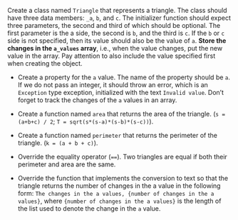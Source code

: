 Create a class named `Triangle` that represents a triangle. The class should have three data members: `_a`, `b`, and `c`. The initializer function should expect three parameters, the second and third of which should be optional. The first parameter is the a side, the second is `b`, and the third is `c`. If the `b` or `c` side is not specified, then its value should also be the value of `a`. **Store the changes in the `a_values` array**, i.e., when the value changes, put the new value in the array. Pay attention to also include the value specified first when creating the object.

- Create a property for the `a` value. The name of the property should be `a`. If we do not pass an integer, it should throw an error, which is an `Exception` type exception, initialized with the text `Invalid value`. Don’t forget to track the changes of the `a` values in an array.

- Create a function named `area` that returns the area of the triangle. (`s = (a+b+c) / 2`; `T = sqrt(s*(s-a)*(s-b)*(s-c))`).

- Create a function named `perimeter` that returns the perimeter of the triangle. (`k = (a + b + c)`).

- Override the equality operator (`==`). Two triangles are equal if both their perimeter and area are the same.

- Override the function that implements the conversion to text so that the triangle returns the number of changes in the a value in the following form: `The changes in the a values, {number of changes in the a values}`, where `{number of changes in the a values}` is the length of the list used to denote the change in the `a` value.
